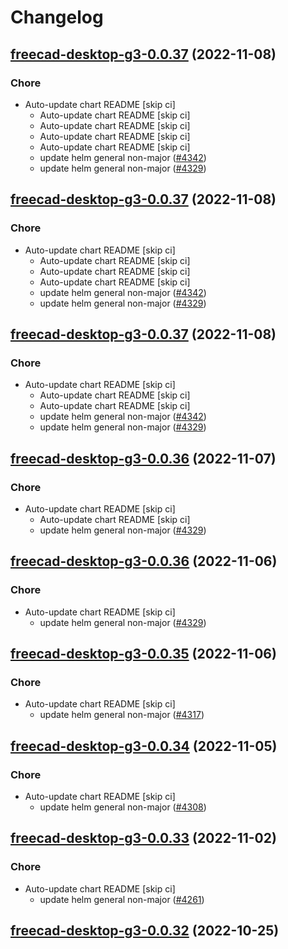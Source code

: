 # Changelog



## [freecad-desktop-g3-0.0.37](https://github.com/truecharts/charts/compare/freecad-desktop-g3-0.0.35...freecad-desktop-g3-0.0.37) (2022-11-08)

### Chore

- Auto-update chart README [skip ci]
  - Auto-update chart README [skip ci]
  - Auto-update chart README [skip ci]
  - Auto-update chart README [skip ci]
  - Auto-update chart README [skip ci]
  - update helm general non-major ([#4342](https://github.com/truecharts/charts/issues/4342))
  - update helm general non-major ([#4329](https://github.com/truecharts/charts/issues/4329))




## [freecad-desktop-g3-0.0.37](https://github.com/truecharts/charts/compare/freecad-desktop-g3-0.0.35...freecad-desktop-g3-0.0.37) (2022-11-08)

### Chore

- Auto-update chart README [skip ci]
  - Auto-update chart README [skip ci]
  - Auto-update chart README [skip ci]
  - Auto-update chart README [skip ci]
  - update helm general non-major ([#4342](https://github.com/truecharts/charts/issues/4342))
  - update helm general non-major ([#4329](https://github.com/truecharts/charts/issues/4329))




## [freecad-desktop-g3-0.0.37](https://github.com/truecharts/charts/compare/freecad-desktop-g3-0.0.35...freecad-desktop-g3-0.0.37) (2022-11-08)

### Chore

- Auto-update chart README [skip ci]
  - Auto-update chart README [skip ci]
  - Auto-update chart README [skip ci]
  - update helm general non-major ([#4342](https://github.com/truecharts/charts/issues/4342))
  - update helm general non-major ([#4329](https://github.com/truecharts/charts/issues/4329))




## [freecad-desktop-g3-0.0.36](https://github.com/truecharts/charts/compare/freecad-desktop-g3-0.0.35...freecad-desktop-g3-0.0.36) (2022-11-07)

### Chore

- Auto-update chart README [skip ci]
  - Auto-update chart README [skip ci]
  - update helm general non-major ([#4329](https://github.com/truecharts/charts/issues/4329))




## [freecad-desktop-g3-0.0.36](https://github.com/truecharts/charts/compare/freecad-desktop-g3-0.0.35...freecad-desktop-g3-0.0.36) (2022-11-06)

### Chore

- Auto-update chart README [skip ci]
  - update helm general non-major ([#4329](https://github.com/truecharts/charts/issues/4329))




## [freecad-desktop-g3-0.0.35](https://github.com/truecharts/charts/compare/freecad-desktop-g3-0.0.34...freecad-desktop-g3-0.0.35) (2022-11-06)

### Chore

- Auto-update chart README [skip ci]
  - update helm general non-major ([#4317](https://github.com/truecharts/charts/issues/4317))




## [freecad-desktop-g3-0.0.34](https://github.com/truecharts/charts/compare/freecad-desktop-g3-0.0.33...freecad-desktop-g3-0.0.34) (2022-11-05)

### Chore

- Auto-update chart README [skip ci]
  - update helm general non-major ([#4308](https://github.com/truecharts/charts/issues/4308))




## [freecad-desktop-g3-0.0.33](https://github.com/truecharts/charts/compare/freecad-desktop-g3-0.0.32...freecad-desktop-g3-0.0.33) (2022-11-02)

### Chore

- Auto-update chart README [skip ci]
  - update helm general non-major ([#4261](https://github.com/truecharts/charts/issues/4261))




## [freecad-desktop-g3-0.0.32](https://github.com/truecharts/charts/compare/freecad-desktop-g3-0.0.31...freecad-desktop-g3-0.0.32) (2022-10-25)

